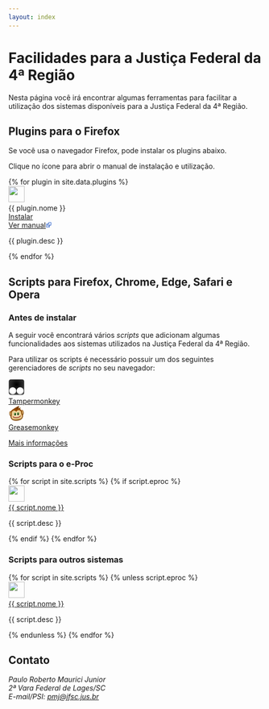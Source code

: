```yaml
---
layout: index
---
```


# Facilidades para a Justiça Federal da 4ª Região #

Nesta página você irá encontrar algumas ferramentas para facilitar a utilização
dos sistemas disponíveis para a Justiça Federal da 4ª Região.

## Plugins para o Firefox ##

Se você usa o navegador Firefox, pode instalar os plugins abaixo.

Clique no ícone para abrir o manual de instalação e utilização.

<div class="desktop">
{% for plugin in site.data.plugins %}
<div class="icon">
	<img src="images/{{ plugin.icone }}" alt="" width="32" height="32"/><br>
	{{ plugin.nome }}<br>
	<a href="{{ plugin.urldownload }}">Instalar</a><br>
	<a href="{{ plugin.url }}" target="_blank" rel="noopener">
		Ver manual<img src="images/newwindow.svg" alt=" " width="12" height="12"/>
	</a>
	<p>{{ plugin.desc }}</p>
</div>
{% endfor %}
</div>

## Scripts para Firefox, Chrome, Edge, Safari e Opera ##

### Antes de instalar

A seguir você encontrará vários *scripts* que adicionam algumas funcionalidades
aos sistemas utilizados na Justiça Federal da 4ª Região.

Para utilizar os scripts é necessário possuir um dos seguintes gerenciadores de
*scripts* no seu navegador:

<div class="desktop">

<div class="icon">
<a href="/gerenciadores.html">
<img src="images/tampermonkey.svg" alt=" " width="32" height="32"/>
<br>
Tampermonkey
</a>
</div>

<div class="icon">
<a href="/gerenciadores.html">
<img src="images/greasemonkey.svg" alt=" " width="32" height="32"/>
<br>
Greasemonkey
</a>
</div>

</div>

[Mais informações](/gerenciadores.html)

<h3 id="scripts">Scripts para o e-Proc</h3>

<div class="desktop">
{% for script in site.scripts %}
	{% if script.eproc %}
	<div class="icon">
		<a href="{{ script.url }}">
		<img src="images/{{ script.icone }}" alt="" width="32" height="32"/>
		<br>
		{{ script.nome }}
		</a>
		<p>{{ script.desc }}</p>
	</div>
	{% endif %}
{% endfor %}
</div>

### Scripts para outros sistemas

<div class="desktop">
{% for script in site.scripts %}
	{% unless script.eproc %}
	<div class="icon">
		<a href="{{ script.url }}">
		<img src="images/{{ script.icone }}" alt="" width="32" height="32"/>
		<br>
		{{ script.nome }}
		</a>
		<p>{{ script.desc }}</p>
	</div>
	{% endunless %}
{% endfor %}
</div>

## Contato

<address>Paulo Roberto Maurici Junior<br>
2ª Vara Federal de Lages/SC<br>
E-mail/PSI: <a href="mailto:&#112;&#109;&#106;&#064;&#106;&#102;&#115;&#099;&#046;&#106;&#117;&#115;&#046;&#098;&#114;">&#112;&#109;&#106;&#064;&#106;&#102;&#115;&#099;&#046;&#106;&#117;&#115;&#046;&#098;&#114;</a>
</address>
